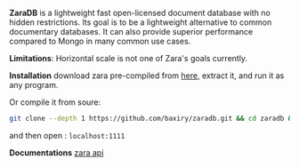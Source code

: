 


**ZaraDB** is a lightweight fast open-licensed document database with no hidden restrictions.
Its goal is to be a lightweight alternative to common documentary databases.
It can also provide superior performance compared to Mongo in many common use cases.

**Limitations**:
Horizontal scale is not one of Zara's goals currently.


**Installation**
download zara pre-compiled from [here](https://github.com/baxiry/zaradb/releases), extract it, and run it as any program.

Or compile it from soure:

```bash
git clone --depth 1 https://github.com/baxiry/zaradb.git && cd zaradb && go build . && ./zaradb
```

and then open : `localhost:1111`


**Documentations** 
[zara api](https://github.com/baxiry/zaradb/wiki/Zara-API)
